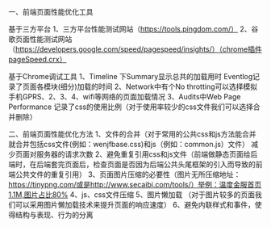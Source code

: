 一、前端页面性能优化工具

基于三方平台
1、三方平台性能测试网站（https://tools.pingdom.com/）
2、谷歌页面性能测试网站 （https://developers.google.com/speed/pagespeed/insights/）（chrome插件pageSpeed.crx）

基于Chrome调试工具
1、Timeline 下Summary显示总共的加载用时  Eventlog记录了页面各模块(细分)加载的时间
2、Network中有个No throtting可以选择模拟手机GPRS、2、3、4、wifi等网络的页面加载情况
3、Audits中Web Page Performance 记录了css的使用比例（对于使用率较少的css文件我们可以选择合并删除）

二、前端页面性能优化方法
1、文件的合并（对于常用的公共css和js方法能合并就合并包括css文件(例如：wenjfbase.css)和js（例如：common.js）文件） 减少页面对服务器的请求次数
2、避免重复引用css和js文件（前端做静态页面给后端时，在后端套完页面后，检查页面是否因为后端公共头尾框架的引入而导致的前端公共文件的重复引用）
3、页面图片压缩的必要性（图片无所压缩地址：https://tinypng.com/或是http://www.secaibi.com/tools/）举例：温度金服首页1.1M,图片占比80%
4、js、css文件压缩
5、图片懒加载 （对于图片较多的页面我们可以采用图片懒加载技术来提升页面的响应速度）
6、避免内联样式和事件，使得结构与表现、行为的分离





